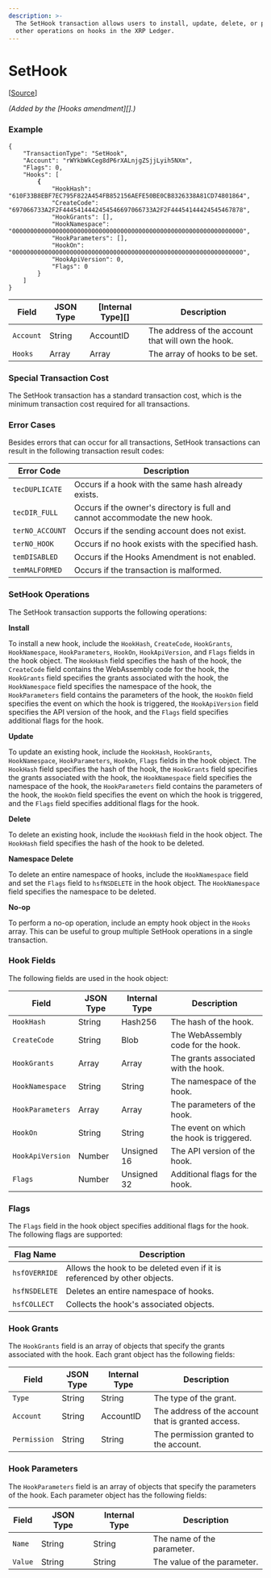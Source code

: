 ```yaml
---
description: >-
  The SetHook transaction allows users to install, update, delete, or perform
  other operations on hooks in the XRP Ledger.
---
```


# SetHook

\[[Source](https://github.com/Xahau/xahaud/blob/dev/src/ripple/app/tx/impl/SetHook.cpp)]

_(Added by the \[Hooks amendment]\[].)_

### Example

<pre class="language-json"><code class="lang-json">{
    "TransactionType": "SetHook",
    "Account": "rWYkbWkCeg8dP6rXALnjgZSjjLyih5NXm",
    "Flags": 0,
    "Hooks": [
<strong>        {
</strong>            "HookHash": "610F33B8EBF7EC795F822A454FB852156AEFE50BE0CB8326338A81CD74801864",
            "CreateCode": "697066733A2F2F4445414442454546697066733A2F2F44454144424545467878",
            "HookGrants": [],
            "HookNamespace": "0000000000000000000000000000000000000000000000000000000000000000",
            "HookParameters": [],
            "HookOn": "0000000000000000000000000000000000000000000000000000000000000000",
            "HookApiVersion": 0,
            "Flags": 0
        }
    ]
}
</code></pre>

| Field     | JSON Type | \[Internal Type]\[] | Description                                        |
| --------- | --------- | ------------------- | -------------------------------------------------- |
| `Account` | String    | AccountID           | The address of the account that will own the hook. |
| `Hooks`   | Array     | Array               | The array of hooks to be set.                      |

### Special Transaction Cost

The SetHook transaction has a standard transaction cost, which is the minimum transaction cost required for all transactions.

### Error Cases

Besides errors that can occur for all transactions, SetHook transactions can result in the following transaction result codes:

| Error Code      | Description                                                                  |
| --------------- | ---------------------------------------------------------------------------- |
| `tecDUPLICATE`  | Occurs if a hook with the same hash already exists.                          |
| `tecDIR_FULL`   | Occurs if the owner's directory is full and cannot accommodate the new hook. |
| `terNO_ACCOUNT` | Occurs if the sending account does not exist.                                |
| `terNO_HOOK`    | Occurs if no hook exists with the specified hash.                            |
| `temDISABLED`   | Occurs if the Hooks Amendment is not enabled.                                |
| `temMALFORMED`  | Occurs if the transaction is malformed.                                      |

### SetHook Operations

The SetHook transaction supports the following operations:

**Install**

To install a new hook, include the `HookHash`, `CreateCode`, `HookGrants`, `HookNamespace`, `HookParameters`, `HookOn`, `HookApiVersion`, and `Flags` fields in the hook object. The `HookHash` field specifies the hash of the hook, the `CreateCode` field contains the WebAssembly code for the hook, the `HookGrants` field specifies the grants associated with the hook, the `HookNamespace` field specifies the namespace of the hook, the `HookParameters` field contains the parameters of the hook, the `HookOn` field specifies the event on which the hook is triggered, the `HookApiVersion` field specifies the API version of the hook, and the `Flags` field specifies additional flags for the hook.

**Update**

To update an existing hook, include the `HookHash`, `HookGrants`, `HookNamespace`, `HookParameters`, `HookOn`, `Flags` fields in the hook object. The `HookHash` field specifies the hash of the hook, the `HookGrants` field specifies the grants associated with the hook, the `HookNamespace` field specifies the namespace of the hook, the `HookParameters` field contains the parameters of the hook, the `HookOn` field specifies the event on which the hook is triggered, and the `Flags` field specifies additional flags for the hook.

**Delete**

To delete an existing hook, include the `HookHash` field in the hook object. The `HookHash` field specifies the hash of the hook to be deleted.

**Namespace Delete**

To delete an entire namespace of hooks, include the `HookNamespace` field and set the `Flags` field to `hsfNSDELETE` in the hook object. The `HookNamespace` field specifies the namespace to be deleted.

**No-op**

To perform a no-op operation, include an empty hook object in the `Hooks` array. This can be useful to group multiple SetHook operations in a single transaction.

### Hook Fields

The following fields are used in the hook object:

| Field            | JSON Type | Internal Type | Description                               |
| ---------------- | --------- | ------------- | ----------------------------------------- |
| `HookHash`       | String    | Hash256       | The hash of the hook.                     |
| `CreateCode`     | String    | Blob          | The WebAssembly code for the hook.        |
| `HookGrants`     | Array     | Array         | The grants associated with the hook.      |
| `HookNamespace`  | String    | String        | The namespace of the hook.                |
| `HookParameters` | Array     | Array         | The parameters of the hook.               |
| `HookOn`         | String    | String        | The event on which the hook is triggered. |
| `HookApiVersion` | Number    | Unsigned 16   | The API version of the hook.              |
| `Flags`          | Number    | Unsigned 32   | Additional flags for the hook.            |

### Flags

The `Flags` field in the hook object specifies additional flags for the hook. The following flags are supported:

| Flag Name     | Description                                                              |
| ------------- | ------------------------------------------------------------------------ |
| `hsfOVERRIDE` | Allows the hook to be deleted even if it is referenced by other objects. |
| `hsfNSDELETE` | Deletes an entire namespace of hooks.                                    |
| `hsfCOLLECT`  | Collects the hook's associated objects.                                  |

### Hook Grants

The `HookGrants` field is an array of objects that specify the grants associated with the hook. Each grant object has the following fields:

| Field        | JSON Type | Internal Type | Description                                        |
| ------------ | --------- | ------------- | -------------------------------------------------- |
| `Type`       | String    | String        | The type of the grant.                             |
| `Account`    | String    | AccountID     | The address of the account that is granted access. |
| `Permission` | String    | String        | The permission granted to the account.             |

### Hook Parameters

The `HookParameters` field is an array of objects that specify the parameters of the hook. Each parameter object has the following fields:

| Field   | JSON Type | Internal Type | Description                 |
| ------- | --------- | ------------- | --------------------------- |
| `Name`  | String    | String        | The name of the parameter.  |
| `Value` | String    | String        | The value of the parameter. |
